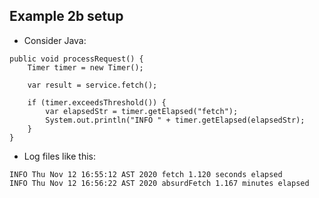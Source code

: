 
## Example 2b setup

* Consider Java:

```
public void processRequest() {
    Timer timer = new Timer();

    var result = service.fetch();

    if (timer.exceedsThreshold()) {
        var elapsedStr = timer.getElapsed("fetch");
        System.out.println("INFO " + timer.getElapsed(elapsedStr);
    }
}
```

* Log files like this:

```
INFO Thu Nov 12 16:55:12 AST 2020 fetch 1.120 seconds elapsed
INFO Thu Nov 12 16:56:22 AST 2020 absurdFetch 1.167 minutes elapsed
```
